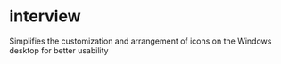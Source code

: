 # interview
Simplifies the customization and arrangement of icons on the Windows desktop for better usability
